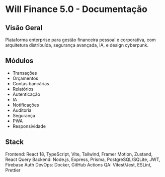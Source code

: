 # Will Finance 5.0 - Documentação

## Visão Geral
Plataforma enterprise para gestão financeira pessoal e corporativa, com arquitetura distribuída, segurança avançada, IA, e design cyberpunk.

## Módulos
- Transações
- Orçamentos
- Contas bancárias
- Relatórios
- Autenticação
- IA
- Notificações
- Auditoria
- Segurança
- PWA
- Responsividade

## Stack
Frontend: React 18, TypeScript, Vite, Tailwind, Framer Motion, Zustand, React Query
Backend: Node.js, Express, Prisma, PostgreSQL/SQLite, JWT, Firebase Auth
DevOps: Docker, GitHub Actions
QA: Vitest/Jest, ESLint, Prettier
